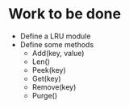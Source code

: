 # Work to be done
- Define a LRU module
- Define some methods
  - Add(key, value)
  - Len()
  - Peek(key)
  - Get(key)
  - Remove(key)
  - Purge()

